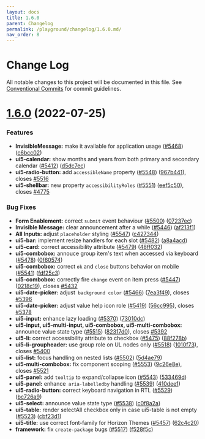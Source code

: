 ```yaml
---
layout: docs
title: 1.6.0
parent: Changelog
permalink: /playground/changelog/1.6.0.md/
nav_order: 8
---
```


# Change Log

All notable changes to this project will be documented in this file.
See [Conventional Commits](https://conventionalcommits.org) for commit guidelines.

# [1.6.0](https://github.com/khulnasoft-lab/kengine-webcomponents/compare/v1.5.0...v1.6.0) (2022-07-25)


### Features

* **InvisibleMessage:** make it available for application usage ([#5468](https://github.com/khulnasoft-lab/kengine-webcomponents/issues/5468)) ([c6bcc02](https://github.com/khulnasoft-lab/kengine-webcomponents/commit/c6bcc02))
* **ui5-calendar:** show months and years from both primary and secondary calendar ([#5412](https://github.com/khulnasoft-lab/kengine-webcomponents/issues/5412)) ([d5dc7ec](https://github.com/khulnasoft-lab/kengine-webcomponents/commit/d5dc7ec))
* **ui5-radio-button:** add `accessibleName` property ([#5548](https://github.com/khulnasoft-lab/kengine-webcomponents/issues/5548)) ([967b441](https://github.com/khulnasoft-lab/kengine-webcomponents/commit/967b441)), closes [#5516](https://github.com/khulnasoft-lab/kengine-webcomponents/issues/5516)
* **ui5-shellbar:** new property `accessibilityRoles` ([#5551](https://github.com/khulnasoft-lab/kengine-webcomponents/issues/5551)) ([eef5c50](https://github.com/khulnasoft-lab/kengine-webcomponents/commit/eef5c50)), closes [#4775](https://github.com/khulnasoft-lab/kengine-webcomponents/issues/4775)


### Bug Fixes

* **Form Enablement:** correct `submit` event behaviour ([#5500](https://github.com/khulnasoft-lab/kengine-webcomponents/issues/5500)) ([07237ec](https://github.com/khulnasoft-lab/kengine-webcomponents/commit/07237ec))
* **Invisible Message:** clear announcement after a while ([#5446](https://github.com/khulnasoft-lab/kengine-webcomponents/issues/5446)) ([af213f1](https://github.com/khulnasoft-lab/kengine-webcomponents/commit/af213f1))
* **All Inputs:** adjust `placeholder` styling ([#5547](https://github.com/khulnasoft-lab/kengine-webcomponents/issues/5547)) ([c427344](https://github.com/khulnasoft-lab/kengine-webcomponents/commit/c427344))
* **ui5-bar:** implement resize handlers for each slot ([#5482](https://github.com/khulnasoft-lab/kengine-webcomponents/issues/5482)) ([a8a4acd](https://github.com/khulnasoft-lab/kengine-webcomponents/commit/a8a4acd))
* **ui5-card:** correct accessibility attribute ([#5479](https://github.com/khulnasoft-lab/kengine-webcomponents/issues/5479)) ([48ff032](https://github.com/khulnasoft-lab/kengine-webcomponents/commit/48ff032))
* **ui5-combobox:** annouce group item's text when accessed via keyboard ([#5478](https://github.com/khulnasoft-lab/kengine-webcomponents/issues/5478)) ([0f60574](https://github.com/khulnasoft-lab/kengine-webcomponents/commit/0f60574))
* **ui5-combobox:** correct `ok` and `close` buttons behavior on mobile ([#5541](https://github.com/khulnasoft-lab/kengine-webcomponents/issues/5541)) ([fdf25c3](https://github.com/khulnasoft-lab/kengine-webcomponents/commit/fdf25c3))
* **ui5-combobox:** correctly fire `change` event on item press ([#5447](https://github.com/khulnasoft-lab/kengine-webcomponents/issues/5447)) ([0218c19](https://github.com/khulnasoft-lab/kengine-webcomponents/commit/0218c19)), closes [#5432](https://github.com/khulnasoft-lab/kengine-webcomponents/issues/5432)
* **ui5-date-picker:** adjust` background color` ([#5466](https://github.com/khulnasoft-lab/kengine-webcomponents/issues/5466)) ([7ea3f49](https://github.com/khulnasoft-lab/kengine-webcomponents/commit/7ea3f49)), closes [#5396](https://github.com/khulnasoft-lab/kengine-webcomponents/issues/5396)
* **ui5-date-picker:** adjust value help icon role ([#5419](https://github.com/khulnasoft-lab/kengine-webcomponents/issues/5419)) ([56cc995](https://github.com/khulnasoft-lab/kengine-webcomponents/commit/56cc995)), closes [#5378](https://github.com/khulnasoft-lab/kengine-webcomponents/issues/5378)
* **ui5-input:** enhance lazy loading ([#5370](https://github.com/khulnasoft-lab/kengine-webcomponents/issues/5370)) ([73010dc](https://github.com/khulnasoft-lab/kengine-webcomponents/commit/73010dc))
* **ui5-input, ui5-multi-input, ui5-combobox, ui5-multi-combobox:** announce value state type ([#5515](https://github.com/khulnasoft-lab/kengine-webcomponents/issues/5515)) ([82317d0](https://github.com/khulnasoft-lab/kengine-webcomponents/commit/82317d0)), closes [#5392](https://github.com/khulnasoft-lab/kengine-webcomponents/issues/5392)
* **ui5-li:** correct accessibility attribute to checkbox ([#5475](https://github.com/khulnasoft-lab/kengine-webcomponents/issues/5475)) ([88f278b](https://github.com/khulnasoft-lab/kengine-webcomponents/commit/88f278b))
* **ui5-li-groupheader:** use group role on UL nodes only ([#5518](https://github.com/khulnasoft-lab/kengine-webcomponents/issues/5518)) ([1010f73](https://github.com/khulnasoft-lab/kengine-webcomponents/commit/1010f73)), closes [#5400](https://github.com/khulnasoft-lab/kengine-webcomponents/issues/5400)
* **ui5-list:** focus handling on nested lists ([#5502](https://github.com/khulnasoft-lab/kengine-webcomponents/issues/5502)) ([5d4ae79](https://github.com/khulnasoft-lab/kengine-webcomponents/commit/5d4ae79))
* **ui5-multi-combobox:** fix component scoping ([#5553](https://github.com/khulnasoft-lab/kengine-webcomponents/issues/5553)) ([9c26e8e](https://github.com/khulnasoft-lab/kengine-webcomponents/commit/9c26e8e)), closes [#5521](https://github.com/khulnasoft-lab/kengine-webcomponents/issues/5521)
* **ui5-panel:** add `tooltip` to expand/collapse icon ([#5543](https://github.com/khulnasoft-lab/kengine-webcomponents/issues/5543)) ([533469d](https://github.com/khulnasoft-lab/kengine-webcomponents/commit/533469d))
* **ui5-panel:** enhance` aria-labelledby` handling ([#5539](https://github.com/khulnasoft-lab/kengine-webcomponents/issues/5539)) ([410dee1](https://github.com/khulnasoft-lab/kengine-webcomponents/commit/410dee1))
* **ui5-radio-button:** correct keyboard navigation in RTL ([#5529](https://github.com/khulnasoft-lab/kengine-webcomponents/issues/5529)) ([bc726a9](https://github.com/khulnasoft-lab/kengine-webcomponents/commit/bc726a9))
* **ui5-select:** announce value state type ([#5538](https://github.com/khulnasoft-lab/kengine-webcomponents/issues/5538)) ([c0f8a2a](https://github.com/khulnasoft-lab/kengine-webcomponents/commit/c0f8a2a))
* **ui5-table:** render selectAll checkbox only in case ui5-table is not empty ([#5523](https://github.com/khulnasoft-lab/kengine-webcomponents/issues/5523)) ([cbf23d1](https://github.com/khulnasoft-lab/kengine-webcomponents/commit/cbf23d1))
* **ui5-title:** use correct font-family for Horizon Themes ([#5457](https://github.com/khulnasoft-lab/kengine-webcomponents/issues/5457)) ([62c4c20](https://github.com/khulnasoft-lab/kengine-webcomponents/commit/62c4c20))
* **framework:** fix `create-package` bugs ([#5517](https://github.com/khulnasoft-lab/kengine-webcomponents/issues/5517)) ([f528f5c](https://github.com/khulnasoft-lab/kengine-webcomponents/commit/f528f5c))